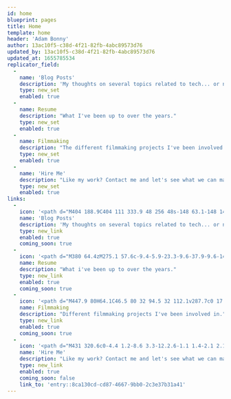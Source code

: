```yaml
---
id: home
blueprint: pages
title: Home
template: home
header: 'Adam Bonny'
author: 13ac10f5-c38d-4f21-82fb-4abc89573d76
updated_by: 13ac10f5-c38d-4f21-82fb-4abc89573d76
updated_at: 1655785534
replicator_field:
  -
    name: 'Blog Posts'
    description: 'My thoughts on several topics related to tech... or not'
    type: new_set
    enabled: true
  -
    name: Resume
    description: "What I've been up to over the years."
    type: new_set
    enabled: true
  -
    name: Filmmaking
    description: "The different filmmaking projects I've been involved in."
    type: new_set
    enabled: true
  -
    name: 'Hire Me'
    description: "Like my work? Contact me and let's see what we can make together!"
    type: new_set
    enabled: true
links:
  -
    icon: '<path d="M404 188.9C404 111 333.9 48 256 48s-148 63.1-148 140.9c0 31 13.2 56.1 30.2 80.1h-.3c10.9 15 21.4 17.7 31.5 35 14.7 25.2 18.1 40.7 18.7 55.7.4 8.6 7.5 15.3 16 15.3h8.9c2.2 0 4-1.8 4-4v-94.5c0-5-1.2-9.8-3.4-14.3l-21-42c-3.5-7 1.6-15.2 9.4-15.2 4 0 7.7 2.3 9.4 5.9l25.3 51.4c2.2 4.4 3.3 9.2 3.3 14.1V371c0 2.2 1.8 4 4 4h24c2.2 0 4-1.8 4-4v-94.6c0-4.9 1.1-9.7 3.3-14.1l25.4-51.6c1.7-3.4 5.2-5.6 9-5.6 7.5 0 12.4 7.9 9 14.6l-21.3 42.6c-2.2 4.5-3.4 9.4-3.4 14.3V371c0 2.2 1.8 4 4 4h10c8.5 0 15.5-6.6 16-15 .9-15.4 4.7-32.3 18.4-56 10.1-17.3 20.6-20 31.5-35h-.1c17-24 30.2-49.1 30.2-80.1zM238 464h36c7.7 0 14-6.3 14-14s-6.3-14-14-14h-36c-7.7 0-14 6.3-14 14s6.3 14 14 14zM218 420h76c7.7 0 14-6.3 14-14s-6.3-14-14-14h-76c-7.7 0-14 6.3-14 14s6.3 14 14 14z"/>'
    name: 'Blog Posts'
    description: 'My thoughts on several topics related to tech... or not.'
    type: new_link
    enabled: true
    coming_soon: true
  -
    icon: '<path d="M380 64.4zM275.1 57.6c-9.4-5.9-23.3-9.6-37.9-9.6-14.3 0-30.3 2.5-46.7 9.2-46.5 19-74 45.4-81.1 52.4-7 7-16.8 18-22.9 26.6-6.1 8.7 1.9 21-6.1 29s-24.7 0-24.7 0c-1.4 0-2.9.5-3.9 1.6l-34.1 33.9c-2.2 2.1-2.2 5.7 0 7.8l63.5 63.1c1.1 1.1 2.5 1.6 3.9 1.6s2.9-.5 3.9-1.6l33.2-34.8c2.2-2.1 2.2-5.7 0-7.8 0 0-5.3-5.2-12.1-12s.8-19.3 5.3-23.4c4.5-4.1 11.6-6.8 21.1-6.8 4.3 0 7.4.7 11.4 1.8 12.2 3.4 25.8 15.9 50.9 40.8l-3.9 6.5c-2.3 3.8-.9 8.3 1.3 10.4 0 0-5-4.9 13.1 13.1l50-47.2c-19.1-18.9-14.5-14.1-14.5-14.1-1.4-1.4-3.8-2.3-6.3-2.3-1.4 0-2.9.3-4.2 1l-5.6 3c-28-27.8-35.3-40.2-34.3-61.7 1.1-22.4 12.3-37.1 30.5-52.7 24.7-21.1 60.6-15.2 60.6-15.2 8-.1-4.2-8.6-10.4-12.6zM462.5 399.9s-68.9-57.2-130.2-115.7l-47.7 50.6c58.5 60.6 114.9 127.6 114.9 127.6 1.1 1.1 2.5 1.6 3.9 1.6s2.9-.5 3.9-1.6l55.1-54.7c2.2-2.1 2.2-5.7.1-7.8z"/><path d="M479.2 125.3l-52.4 52.6-51.1-9.3-9.2-51.1 52.4-52.6c-11.1-11.1-26.8-16.6-39-16.6-.7 0-1.4 0-2 .1-12.5.6-39.2 7.7-59.9 29.7-20 21.1-41.1 60.6-22.4 104.3 2.2 5.3 4.7 12.2-2.7 19.7-1.5 1.4-9.9 9.4-22.5 21.3-3.6 3.4-7.4 7-11.6 11-8 7.6-17.1 16.2-26.8 25.2-3.8 3.6-7.7 7.2-11.6 11-57 53.8-126.9 119.5-126.9 119.5-18 15.5-16.7 44.1-.1 60.8 8.5 8.4 20 12.8 31.3 12.8 11 0 21.9-4.2 29.5-13.1 0 0 65.5-69.8 119.3-126.9 3.7-4 7.4-7.8 11-11.7 9.3-9.9 18-19.1 25.8-27.3 3.9-4.2 7.6-8.1 11-11.6 11.5-12.2 19.3-20.4 21-22 4-3.9 7.7-5.1 11.1-5.1 3.3 0 6.2 1.2 8.6 2.4 9.9 5.1 21 7.3 32.4 7.3 26.7 0 55-12.4 72.1-29.5 24.4-24.4 28.8-47.9 29.6-60 .6-11.8-3.6-27.6-16.9-40.9zM137.4 426.1c-5.5 5.4-14.4 5.4-19.8 0-5.4-5.5-5.4-14.4 0-19.8 5.5-5.4 14.4-5.4 19.8 0 5.4 5.5 5.4 14.4 0 19.8z"/>'
    name: Resume
    description: "What i've been up to over the years."
    type: new_link
    enabled: true
    coming_soon: true
  -
    icon: '<path d="M447.9 80H64.1C46.5 80 32 94.5 32 112.1v287.7c0 17.7 14.5 32.1 32.1 32.1h383.7c17.7 0 32.1-14.5 32.1-32.1V112.1c.1-17.6-14.4-32.1-32-32.1zM120 400c0 4.4-3.6 8-8 8H64c-4.4 0-8-3.6-8-8v-48c0-4.4 3.6-8 8-8h48c4.4 0 8 3.6 8 8v48zm0-80c0 4.4-3.6 8-8 8H64c-4.4 0-8-3.6-8-8v-48c0-4.4 3.6-8 8-8h48c4.4 0 8 3.6 8 8v48zm0-80c0 4.4-3.6 8-8 8H64c-4.4 0-8-3.6-8-8v-48c0-4.4 3.6-8 8-8h48c4.4 0 8 3.6 8 8v48zm0-80c0 4.4-3.6 8-8 8H64c-4.4 0-8-3.6-8-8v-48c0-4.4 3.6-8 8-8h48c4.4 0 8 3.6 8 8v48zm232 108H160c-6.6 0-12-5.4-12-12s5.4-12 12-12h192c6.6 0 12 5.4 12 12s-5.4 12-12 12zm104 132c0 4.4-3.6 8-8 8h-48c-4.4 0-8-3.6-8-8v-48c0-4.4 3.6-8 8-8h48c4.4 0 8 3.6 8 8v48zm0-80c0 4.4-3.6 8-8 8h-48c-4.4 0-8-3.6-8-8v-48c0-4.4 3.6-8 8-8h48c4.4 0 8 3.6 8 8v48zm0-80c0 4.4-3.6 8-8 8h-48c-4.4 0-8-3.6-8-8v-48c0-4.4 3.6-8 8-8h48c4.4 0 8 3.6 8 8v48zm0-80c0 4.4-3.6 8-8 8h-48c-4.4 0-8-3.6-8-8v-48c0-4.4 3.6-8 8-8h48c4.4 0 8 3.6 8 8v48z"/>'
    name: Filmmaking
    description: "Different filmmaking projects I've been involved in."
    type: new_link
    enabled: true
    coming_soon: true
  -
    icon: '<path d="M431 320.6c0-4.4 1.2-8.6 3.3-12.2.6-1.1 1.4-2.1 2.1-3.1 17.4-26 27.6-57.1 27.6-90.3.3-92.2-77.5-167-173.7-167-83.9 0-153.9 57.1-170.3 132.9-2.4 11.1-3.7 22.4-3.7 34.2 0 92.3 74.8 169.1 171 169.1 15.3 0 35.9-4.6 47.2-7.7 11.3-3.1 22.5-7.2 25.4-8.3 2.9-1.1 6.1-1.7 9.3-1.7 3.6 0 7 .7 10.1 2l56.7 20.1s2.4 1 3.9 1c4.4 0 8-3.5 8-8 0-1-.5-2.7-.5-2.7L431 320.6z"/><path d="M318.5 392.5c-3.6 1-8.2 2.1-13.2 3.2-10.5 2.2-23.9 4.5-34 4.5-96.2 0-171-76.8-171-169.1 0-6.6.7-15 1.5-21.4.6-4.3 1.3-8.6 2.3-12.8 1-4.5 2.2-9 3.5-13.4l-8 7.1C66.8 219.2 48 260 48 302.5c0 29.3 8.5 57.5 24.8 82 2.3 3.5 3.6 6.2 3.2 8-.4 1.8-11.9 62-11.9 62-.6 2.9.5 5.8 2.7 7.7 1.5 1.2 3.3 1.8 5.1 1.8 1 0 2-.2 2.9-.6l56.1-22.1c1.8-.7 3.7-1.1 5.7-1.1 0 0 2.4-.2 6.3 1.3 18.9 7.4 39.8 12 60.7 12 46.6 0 90.4-20.1 120.1-55.1 0 0 3.2-4.4 6.9-9.6-3.7 1.3-7.9 2.6-12.1 3.7z"/>'
    name: 'Hire Me'
    description: "Like my work? Contact me and let's see what we can make together!"
    type: new_link
    enabled: true
    coming_soon: false
    link_to: 'entry::8ca130cd-cd87-4667-9bb0-2c3e37b31a41'
---
```

